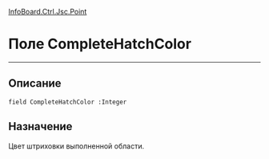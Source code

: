 ﻿---
Link: InfoBoard.Ctrl.Jsc.Point.@CompleteHatchColor
---

<!---  Навигация
[Имя проекта](#) :
-->
[InfoBoard.Ctrl.Jsc.Point](Default)

# Поле CompleteHatchColor
---

## Описание

    field CompleteHatchColor :Integer

<!--
## Аргументы{#Args}

### Аргумент1

Описание аргумента 1
-->

## Назначение

Цвет штриховки выполненной области.

<!--
## Пример

    CompleteHatchColor...
-->

